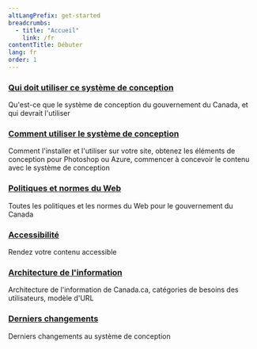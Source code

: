```yaml
---
altLangPrefix: get-started
breadcrumbs:
  - title: "Accueil"
    link: /fr
contentTitle: Débuter
lang: fr
order: 1
---
```

<section class="gc-srvinfo mrgn-bttm-lg">
 <div class="row">
  <div class="wb-eqht">
    <section class="col-sm-6">
    <h3><a href="./debuter/qui">Qui doit utiliser ce système de conception</a></h3>
      <p>
      Qu'est-ce que le système de conception du gouvernement du Canada, et qui devrait l'utiliser
      </p>
    </section>
    <section class="col-sm-6">
      <h3><a href="./debuter/comment">Comment utiliser le système de conception</a></h3>
      <p>
      Comment l'installer et l'utiliser sur votre site, obtenez les éléments de conception pour Photoshop ou Azure, commencer à concevoir le contenu avec le système de conception
    </p>
    </section>
    <section class="col-sm-6">
      <h3><a href="./debuter/politiques">Politiques et normes du Web</a></h3>
      <p>
      Toutes les politiques et les normes du Web pour le gouvernement du Canada
    </p>
    </section>
    <section class="col-sm-6">
      <h3><a href="./debuter/accessibilite">Accessibilité</a></h3>
      <p>
        Rendez votre contenu accessible
      </p>
    </section>
    <section class="col-sm-6">
      <h3><a href="./debuter/architecture-information">Architecture de l'information</a></h3>
      <p>
        Architecture de l'information de Canada.ca, catégories de besoins des utilisateurs, modèle d'URL
      </p>
    </section>
    <section class="col-sm-6">
      <h3><a href="./debuter/changements">Derniers changements</a></h3>
      <p>
        Derniers changements au système de conception
      </p>
    </section>
  </div>
</div>
</section>
